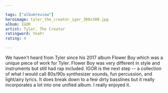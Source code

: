```yaml
---

tags: ["albumreview"]
heroimage: tyler_the_creator_igor_300x300.jpg
album: IGOR
artist: Tyler, The Creator
ratingword: Yeah!
rating: 4

---
```


We haven't heard from Tyler since his 2017 album Flower Boy which was a unique piece of work for Tyler. Flower Boy was very different in style and instruments but still had rap included. IGOR is the next step -- a collection of what I would call 80s/90s synthesizer sounds, fun percussion, and light/airy lyrics. It does break down to a few dirty basslines but it really incorporates a lot into one unified album. I really enjoyed it.

